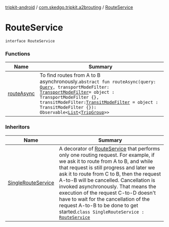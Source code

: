 [tripkit-android](../../index.md) / [com.skedgo.tripkit.a2brouting](../index.md) / [RouteService](./index.md)

# RouteService

`interface RouteService`

### Functions

| Name | Summary |
|---|---|
| [routeAsync](route-async.md) | To find routes from A to B asynchronously.`abstract fun routeAsync(query: `[`Query`](../../com.skedgo.tripkit.common.model/-query/index.md)`, transportModeFilter: `[`TransportModeFilter`](../../com.skedgo.tripkit/-transport-mode-filter/index.md)` = object : TransportModeFilter {}, transitModeFilter: `[`TransitModeFilter`](../../com.skedgo.tripkit/-transit-mode-filter/index.md)` = object : TransitModeFilter {}): Observable<`[`List`](https://kotlinlang.org/api/latest/jvm/stdlib/kotlin.collections/-list/index.html)`<`[`TripGroup`](../../com.skedgo.tripkit.routing/-trip-group/index.md)`>>` |

### Inheritors

| Name | Summary |
|---|---|
| [SingleRouteService](../-single-route-service/index.md) | A decorator of [RouteService](./index.md) that performs only one routing request. For example, if we ask it to route from A to B, and while that request is still progress and later we ask it to route from C to B, then the request A-to-B will be cancelled. Cancellation is invoked asynchronously. That means the execution of the request C-to-D doesn't have to wait for the cancellation of the request A-to-B to be done to get started.`class SingleRouteService : `[`RouteService`](./index.md) |
